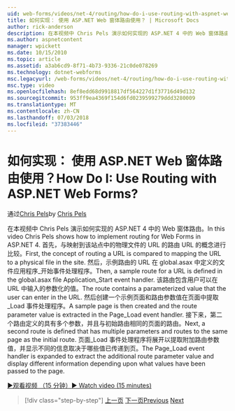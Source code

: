 ```yaml
---
uid: web-forms/videos/net-4/routing/how-do-i-use-routing-with-aspnet-web-forms
title: 如何实现： 使用 ASP.NET Web 窗体路由使用？ | Microsoft Docs
author: rick-anderson
description: 在本视频中 Chris Pels 演示如何实现的 ASP.NET 4 中的 Web 窗体路由。 首先，路由 URL 的概念进行比较的 URL 映射到 p...
ms.author: aspnetcontent
manager: wpickett
ms.date: 10/15/2010
ms.topic: article
ms.assetid: a3ab6cd9-8f71-4b73-9336-21c0de078269
ms.technology: dotnet-webforms
msc.legacyurl: /web-forms/videos/net-4/routing/how-do-i-use-routing-with-aspnet-web-forms
msc.type: video
ms.openlocfilehash: 8ef8edd68d9918817df564227d1f37716d49d132
ms.sourcegitcommit: 953ff9ea4369f154d6fd0239599279ddd3280009
ms.translationtype: MT
ms.contentlocale: zh-CN
ms.lasthandoff: 07/03/2018
ms.locfileid: "37383446"
---
```

<a name="how-do-i-use-routing-with-aspnet-web-forms"></a><span data-ttu-id="43c44-105">如何实现： 使用 ASP.NET Web 窗体路由使用？</span><span class="sxs-lookup"><span data-stu-id="43c44-105">How Do I: Use Routing with ASP.NET Web Forms?</span></span>
====================
<span data-ttu-id="43c44-106">通过[Chris Pels](https://twitter.com/chrispels)</span><span class="sxs-lookup"><span data-stu-id="43c44-106">by [Chris Pels](https://twitter.com/chrispels)</span></span>

<span data-ttu-id="43c44-107">在本视频中 Chris Pels 演示如何实现的 ASP.NET 4 中的 Web 窗体路由。</span><span class="sxs-lookup"><span data-stu-id="43c44-107">In this video Chris Pels shows how to implement routing for Web Forms in ASP.NET 4.</span></span> <span data-ttu-id="43c44-108">首先，与映射到该站点中的物理文件的 URL 的路由 URL 的概念进行比较。</span><span class="sxs-lookup"><span data-stu-id="43c44-108">First, the concept of routing a URL is compared to mapping the URL to a physical file in the site.</span></span> <span data-ttu-id="43c44-109">然后，示例路由的 URL 在 global.asax 中定义的文件应用程序\_开始事件处理程序。</span><span class="sxs-lookup"><span data-stu-id="43c44-109">Then, a sample route for a URL is defined in the global.asax file Application\_Start event handler.</span></span> <span data-ttu-id="43c44-110">该路由包含用户可以在 URL 中输入的参数化的值。</span><span class="sxs-lookup"><span data-stu-id="43c44-110">The route contains a parameterized value that the user can enter in the URL.</span></span> <span data-ttu-id="43c44-111">然后创建一个示例页面和路由参数值在页面中提取\_Load 事件处理程序。</span><span class="sxs-lookup"><span data-stu-id="43c44-111">A sample page is then created and the route parameter value is extracted in the Page\_Load event handler.</span></span> <span data-ttu-id="43c44-112">接下来，第二个路由定义的具有多个参数，并且与初始路由相同的页面的路由。</span><span class="sxs-lookup"><span data-stu-id="43c44-112">Next, a second route is defined that has multiple parameters and routes to the same page as the initial route.</span></span> <span data-ttu-id="43c44-113">页面\_Load 事件处理程序将展开以提取附加路由参数值，并显示不同的信息取决于哪些值已传递到页。</span><span class="sxs-lookup"><span data-stu-id="43c44-113">The Page\_Load event handler is expanded to extract the additional route parameter value and display different information depending upon what values have been passed to the page.</span></span>

[<span data-ttu-id="43c44-114">&#9654;观看视频 （15 分钟）</span><span class="sxs-lookup"><span data-stu-id="43c44-114">&#9654; Watch video (15 minutes)</span></span>](https://channel9.msdn.com/Blogs/ASP-NET-Site-Videos/how-do-i-use-routing-with-aspnet-web-forms)

> [!div class="step-by-step"]
> <span data-ttu-id="43c44-115">[上一页](aspnet-4-quick-hit-outbound-webforms-routing.md)
> [下一页](how-do-i-work-with-urls-in-aspnet-routing.md)</span><span class="sxs-lookup"><span data-stu-id="43c44-115">[Previous](aspnet-4-quick-hit-outbound-webforms-routing.md)
[Next](how-do-i-work-with-urls-in-aspnet-routing.md)</span></span>
